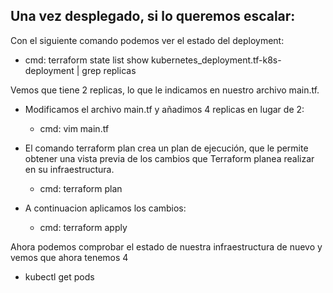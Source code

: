 ## Una vez desplegado, si lo queremos escalar:

Con el siguiente comando podemos ver el estado del deployment:
  - cmd: terraform state list show kubernetes_deployment.tf-k8s-deployment | grep replicas

Vemos que tiene 2 replicas, lo que le indicamos en nuestro archivo main.tf.

+ Modificamos el archivo main.tf y añadimos 4 replicas en lugar de 2:
  - cmd: vim main.tf

+ El comando terraform plan crea un plan de ejecución, que le permite obtener una vista previa de los cambios que Terraform planea realizar en su infraestructura.
   - cmd: terraform plan

+ A continuacion aplicamos los cambios:
   - cmd: terraform apply

Ahora podemos comprobar el estado de nuestra infraestructura de nuevo y vemos que ahora tenemos 4
   - kubectl get pods 